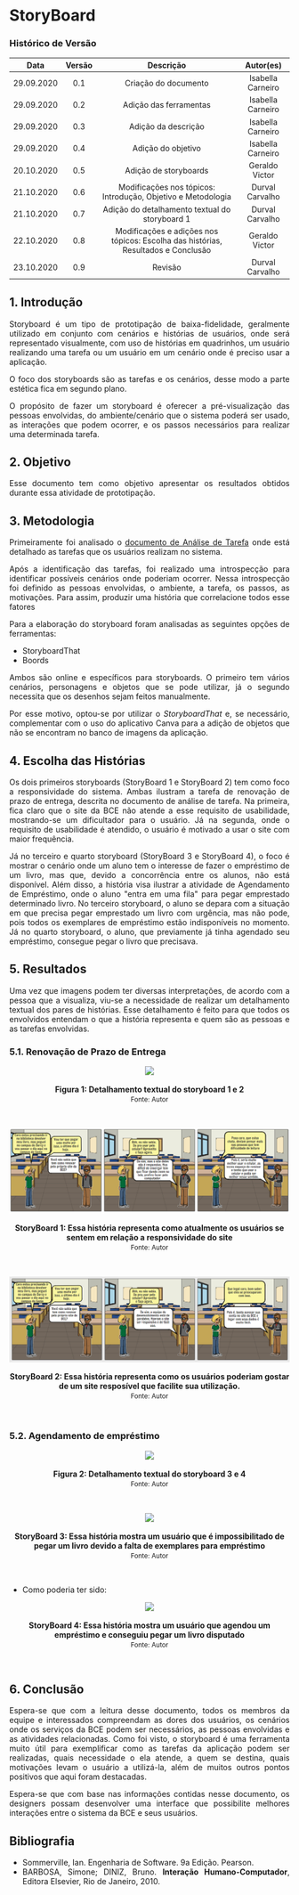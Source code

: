 # StoryBoard

### Histórico de Versão
|    Data    | Versão | Descrição            | Autor(es)       |
| :--------: | :----: | :------------------: | :-------------: |
| 29.09.2020 |  0.1   | Criação do documento | Isabella Carneiro  |
| 29.09.2020 |  0.2   | Adição das ferramentas | Isabella Carneiro |
| 29.09.2020 |  0.3   | Adição da descrição | Isabella Carneiro  |
| 29.09.2020 |  0.4   | Adição do objetivo | Isabella Carneiro  |
| 20.10.2020 |  0.5   | Adição de storyboards | Geraldo Victor  |
| 21.10.2020 |  0.6   | Modificações nos tópicos: Introdução, Objetivo e Metodologia | Durval Carvalho  |
| 21.10.2020 |  0.7   | Adição do detalhamento textual do storyboard 1 | Durval Carvalho  |
| 22.10.2020 |  0.8   | Modificações e adições nos tópicos: Escolha das histórias, Resultados e Conclusão | Geraldo Victor  |
| 23.10.2020 |  0.9   | Revisão | Durval Carvalho  |

<div align='justify'>

## 1. Introdução
Storyboard é um tipo de prototipação de baixa-fidelidade, geralmente utilizado em conjunto com cenários e histórias de usuários, onde será representado visualmente, com uso de histórias em quadrinhos, um usuário realizando uma tarefa ou um usuário em um cenário onde é preciso usar a aplicação.

O foco dos storyboards são as tarefas e os cenários, desse modo a parte estética fica em segundo plano.

O propósito de fazer um storyboard é oferecer a pré-visualização das pessoas envolvidas, do ambiente/cenário que o sistema poderá ser usado, as interações que podem ocorrer, e os passos necessários para realizar uma determinada tarefa.


## 2. Objetivo
Esse documento tem como objetivo apresentar os resultados obtidos durante essa atividade de prototipação.


## 3. Metodologia
Primeiramente foi analisado o [documento de Análise de Tarefa](/pages/ponto_de_controle_2/analise_tarefas) onde está detalhado as tarefas que os usuários realizam no sistema.

Após a identificação das tarefas, foi realizado uma introspecção para identificar possíveis cenários onde poderiam ocorrer. Nessa introspecção foi definido as pessoas envolvidas, o ambiente, a tarefa, os passos, as motivações. Para assim, produzir uma história que correlacione todos esse fatores

Para a elaboração do storyboard foram analisadas as seguintes opções de ferramentas:
- StoryboardThat
- Boords
  
Ambos são online e específicos para storyboards. O primeiro tem vários cenários, personagens e objetos que se pode utilizar, já o segundo necessita que os desenhos sejam feitos manualmente.

Por esse motivo, optou-se por utilizar o _StoryboardThat_ e, se necessário, complementar com o uso do aplicativo Canva para a adição de objetos que não se encontram no banco de imagens da aplicação.


## 4. Escolha das Histórias
Os dois primeiros storyboards (StoryBoard 1 e StoryBoard 2) tem como foco a responsividade do sistema. Ambas ilustram a tarefa de renovação de prazo de entrega, descrita no documento de análise de tarefa. Na primeira, fica claro que o site da BCE não atende a esse requisito de usabilidade, mostrando-se um dificultador para o usuário. Já na segunda, onde o requisito de usabilidade é atendido, o usuário é motivado a usar o site com maior frequência.

Já no terceiro e quarto storyboard (StoryBoard 3 e StoryBoard 4), o foco é mostrar o cenário onde um aluno tem o interesse de fazer o empréstimo de um livro, mas que, devido a concorrência entre os alunos, não está disponível. Além disso, a história visa ilustrar a atividade de Agendamento de Empréstimo, onde o aluno "entra em uma fila" para pegar emprestado determinado livro. No terceiro storyboard, o aluno se depara com a situação em que precisa pegar emprestado um livro com urgência, mas não pode, pois todos os exemplares de empréstimo estão indisponíveis no momento. Já no quarto storyboard, o aluno, que previamente já tinha agendado seu empréstimo, consegue pegar o livro que precisava.

## 5. Resultados

Uma vez que imagens podem ter diversas interpretações, de acordo com a pessoa que a visualiza, viu-se a necessidade de realizar um detalhamento textual dos pares de histórias. Esse detalhamento é feito para que todos os envolvidos entendam o que a história representa e quem são as pessoas e as tarefas envolvidas.

### 5.1. Renovação de Prazo de Entrega

<p align="center">
<img src='_media/assets/detalhamento-storyboard-1.png'>
  <figcaption align='center'>
    <b>Figura 1: Detalhamento textual do storyboard 1 e 2</b>
    </br>
    <small>Fonte: Autor</small>
  </figcaption>
</p></br>

<p align="center">
<img src='_media/images/storyboard_1.png'>
  <figcaption align='center'>
    <b>StoryBoard 1: Essa história representa como atualmente os usuários se sentem em relação a responsividade do site</b>
    </br>
    <small>Fonte: Autor</small>
  </figcaption>
</p></br>

<p align="center">
<img src='_media/images/storyboard_2.png'>
  <figcaption align='center'>
    <b>StoryBoard 2: Essa história representa como os usuários poderiam gostar de um site resposível que facilite sua utilização. </b>
    </br>
    <small>Fonte: Autor</small>
  </figcaption>
</p></br>

### 5.2. Agendamento de empréstimo

<p align="center">
<img src='_media/assets/detalhamento-storyboard-2.png'>
  <figcaption align='center'>
    <b>Figura 2: Detalhamento textual do storyboard 3 e 4</b>
    </br>
    <small>Fonte: Autor</small>
  </figcaption>
</p></br>

<p align="center">
<img src='_media/images/storyboard_3.png'>
  <figcaption align='center'>
    <b>StoryBoard 3: Essa história mostra um usuário que é impossibilitado de pegar um livro devido a falta de exemplares para empréstimo</b>
    </br>
    <small>Fonte: Autor</small>
  </figcaption>
</p></br>

* Como poderia ter sido:

<p align="center">
<img src='_media/images/storyboard_4.png'>
  <figcaption align='center'>
    <b>StoryBoard 4: Essa história mostra um usuário que agendou um empréstimo e conseguiu pegar um livro disputado</b>
    </br>
    <small>Fonte: Autor</small>
  </figcaption>
</p></br>

## 6. Conclusão

Espera-se que com a leitura desse documento, todos os membros da equipe e interessados compreendam as dores dos usuários, os cenários onde os serviços da BCE podem ser necessários, as pessoas envolvidas e as atividades relacionadas. Como foi visto, o storyboard é uma ferramenta muito útil para exemplificar como as tarefas da aplicação podem ser realizadas, quais necessidade o ela atende, a quem se destina, quais motivações levam o usuário a utilizá-la, além de muitos outros pontos positivos que aqui foram destacadas.

Espera-se que com base nas informações contidas nesse documento, os designers possam desenvolver uma interface que possibilite melhores interações entre o sistema da BCE e seus usuários.

## Bibliografia

- Sommerville, Ian. Engenharia de Software. 9a Edição. Pearson.
- BARBOSA, Simone; DINIZ, Bruno. **Interação Humano-Computador**, Editora Elsevier, Rio de Janeiro, 2010.
